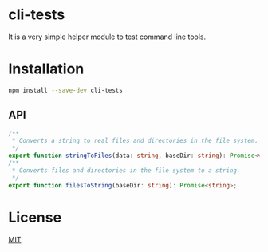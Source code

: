 # cli-tests

It is a very simple helper module to test command line tools.

# Installation

```sh
npm install --save-dev cli-tests
```

## API

```ts
/**
 * Converts a string to real files and directories in the file system.
 */
export function stringToFiles(data: string, baseDir: string): Promise<void>;
/**
 * Converts files and directories in the file system to a string.
 */
export function filesToString(baseDir: string): Promise<string>;
```

# License

[MIT](https://github.com/kshutkin/package-build/blob/main/LICENSE)